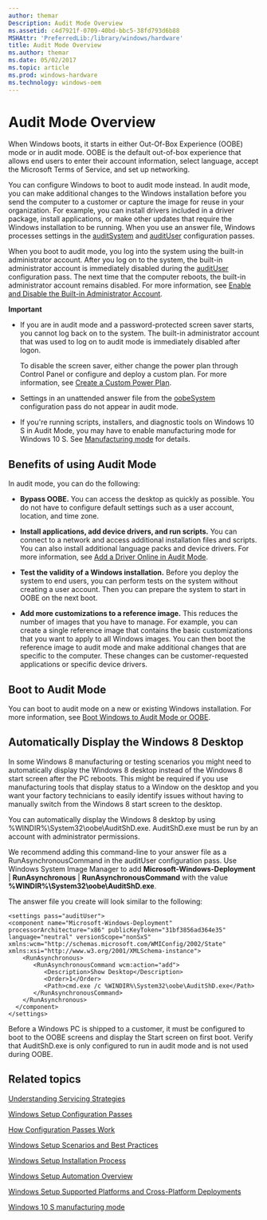 ```yaml
---
author: themar
Description: Audit Mode Overview
ms.assetid: c4d7921f-0709-40bd-bbc5-38fd793d6b88
MSHAttr: 'PreferredLib:/library/windows/hardware'
title: Audit Mode Overview
ms.author: themar
ms.date: 05/02/2017
ms.topic: article
ms.prod: windows-hardware
ms.technology: windows-oem
---
```


# Audit Mode Overview


When Windows boots, it starts in either Out-Of-Box Experience (OOBE) mode or in audit mode. OOBE is the default out-of-box experience that allows end users to enter their account information, select language, accept the Microsoft Terms of Service, and set up networking.

You can configure Windows to boot to audit mode instead. In audit mode, you can make additional changes to the Windows installation before you send the computer to a customer or capture the image for reuse in your organization. For example, you can install drivers included in a driver package, install applications, or make other updates that require the Windows installation to be running. When you use an answer file, Windows processes settings in the [auditSystem](auditsystem.md) and [auditUser](audituser.md) configuration passes.

When you boot to audit mode, you log into the system using the built-in administrator account. After you log on to the system, the built-in administrator account is immediately disabled during the [auditUser](audituser.md) configuration pass. The next time that the computer reboots, the built-in administrator account remains disabled. For more information, see [Enable and Disable the Built-in Administrator Account](enable-and-disable-the-built-in-administrator-account.md).

**Important**  
-   If you are in audit mode and a password-protected screen saver starts, you cannot log back on to the system. The built-in administrator account that was used to log on to audit mode is immediately disabled after logon.

    To disable the screen saver, either change the power plan through Control Panel or configure and deploy a custom plan. For more information, see [Create a Custom Power Plan](create-a-custom-power-plan-technicalreference.md).

-   Settings in an unattended answer file from the [oobeSystem](oobesystem.md) configuration pass do not appear in audit mode.

-   If you're running scripts, installers, and diagnostic tools on Windows 10 S in Audit Mode, you may have to enable manufacturing mode for Windows 10 S. See [Manufacturing mode](windows-10-s-manufacturing-mode.md) for details.
 

## <span id="Benefits_of_using_Audit_Mode"></span><span id="benefits_of_using_audit_mode"></span><span id="BENEFITS_OF_USING_AUDIT_MODE"></span>Benefits of using Audit Mode


In audit mode, you can do the following:

-   **Bypass OOBE.** You can access the desktop as quickly as possible. You do not have to configure default settings such as a user account, location, and time zone.

-   **Install applications, add device drivers, and run scripts.** You can connect to a network and access additional installation files and scripts. You can also install additional language packs and device drivers. For more information, see [Add a Driver Online in Audit Mode](add-a-driver-online-in-audit-mode.md).

-   **Test the validity of a Windows installation.** Before you deploy the system to end users, you can perform tests on the system without creating a user account. Then you can prepare the system to start in OOBE on the next boot.

-   **Add more customizations to a reference image.** This reduces the number of images that you have to manage. For example, you can create a single reference image that contains the basic customizations that you want to apply to all Windows images. You can then boot the reference image to audit mode and make additional changes that are specific to the computer. These changes can be customer-requested applications or specific device drivers.

## <span id="Boot_to_Audit_Mode"></span><span id="boot_to_audit_mode"></span><span id="BOOT_TO_AUDIT_MODE"></span>Boot to Audit Mode


You can boot to audit mode on a new or existing Windows installation. For more information, see [Boot Windows to Audit Mode or OOBE](boot-windows-to-audit-mode-or-oobe.md).

## <span id="Automatically_Display_the_Windows_8_Desktop"></span><span id="automatically_display_the_windows_8_desktop"></span><span id="AUTOMATICALLY_DISPLAY_THE_WINDOWS_8_DESKTOP"></span>Automatically Display the Windows 8 Desktop


In some Windows 8 manufacturing or testing scenarios you might need to automatically display the Windows 8 desktop instead of the Windows 8 start screen after the PC reboots. This might be required if you use manufacturing tools that display status to a Window on the desktop and you want your factory technicians to easily identify issues without having to manually switch from the Windows 8 start screen to the desktop.

You can automatically display the Windows 8 desktop by using %WINDIR%\\System32\\oobe\\AuditShD.exe. AuditShD.exe must be run by an account with administrator permissions.

We recommend adding this command-line to your answer file as a RunAsynchronousCommand in the auditUser configuration pass. Use Windows System Image Manager to add **Microsoft-Windows-Deployment** | **RunAsynchronous** | **RunAsynchronousCommand** with the value **%WINDIR%\\System32\\oobe\\AuditShD.exe**.

The answer file you create will look similar to the following:

```
<settings pass="auditUser">
<component name="Microsoft-Windows-Deployment" processorArchitecture="x86" publicKeyToken="31bf3856ad364e35" language="neutral" versionScope="nonSxS" xmlns:wcm="http://schemas.microsoft.com/WMIConfig/2002/State" xmlns:xsi="http://www.w3.org/2001/XMLSchema-instance">
    <RunAsynchronous>
       <RunAsynchronousCommand wcm:action="add">
          <Description>Show Desktop</Description>
          <Order>1</Order>
          <Path>cmd.exe /c %WINDIR%\System32\oobe\AuditShD.exe</Path>
       </RunAsynchronousCommand>
    </RunAsynchronous>
  </component>
</settings> 
```

Before a Windows PC is shipped to a customer, it must be configured to boot to the OOBE screens and display the Start screen on first boot. Verify that AuditShD.exe is only configured to run in audit mode and is not used during OOBE.

## <span id="related_topics"></span>Related topics


[Understanding Servicing Strategies](understanding-servicing-strategies.md)

[Windows Setup Configuration Passes](windows-setup-configuration-passes.md)

[How Configuration Passes Work](how-configuration-passes-work.md)

[Windows Setup Scenarios and Best Practices](windows-setup-scenarios-and-best-practices.md)

[Windows Setup Installation Process](windows-setup-installation-process.md)

[Windows Setup Automation Overview](windows-setup-automation-overview.md)

[Windows Setup Supported Platforms and Cross-Platform Deployments](windows-setup-supported-platforms-and-cross-platform-deployments.md)

[Windows 10 S manufacturing mode](windows-10-s-manufacturing-mode.md)

 

 






